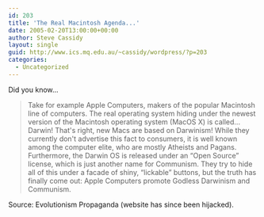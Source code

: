 ```yaml
---
id: 203
title: 'The Real Macintosh Agenda...'
date: 2005-02-20T13:00:00+00:00
author: Steve Cassidy
layout: single
guid: http://www.ics.mq.edu.au/~cassidy/wordpress/?p=203
categories:
  - Uncategorized
---
```

Did you know...

> Take for example Apple Computers, makers of the popular Macintosh line of computers. The real operating system hiding under the newest version of the Macintosh operating system (MacOS X) is called... Darwin! That's right, new Macs are based on Darwinism! While they currently don't advertise this fact to consumers, it is well known among the computer elite, who are mostly Atheists and Pagans. Furthermore, the Darwin OS is released under an &#8220;Open Source&#8221; license, which is just another name for Communism. They try to hide all of this under a facade of shiny, &#8220;lickable&#8221; buttons, but the truth has finally come out: Apple Computers promote Godless Darwinism and Communism. 

Source: Evolutionism Propaganda (website has since been hijacked).
